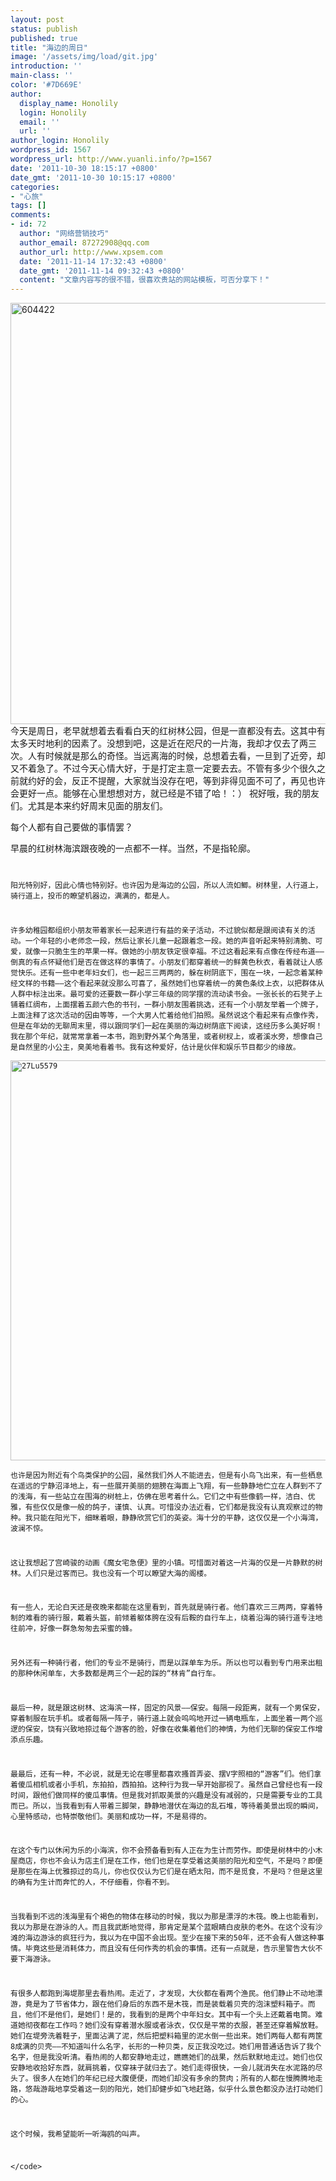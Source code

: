 ```yaml
---
layout: post
status: publish
published: true
title: "海边的周日"
image: '/assets/img/load/git.jpg'
introduction: ''
main-class: ''
color: '#7D669E'
author:
  display_name: Honolily
  login: Honolily
  email: ''
  url: ''
author_login: Honolily
wordpress_id: 1567
wordpress_url: http://www.yuanli.info/?p=1567
date: '2011-10-30 18:15:17 +0800'
date_gmt: '2011-10-30 10:15:17 +0800'
categories:
- "心旅"
tags: []
comments:
- id: 72
  author: "网络营销技巧"
  author_email: 87272908@qq.com
  author_url: http://www.xpsem.com
  date: '2011-11-14 17:32:43 +0800'
  date_gmt: '2011-11-14 09:32:43 +0800'
  content: "文章内容写的很不错，很喜欢贵站的网站模板，可否分享下！"
---
```

<p><img src="http:&#47;&#47;www.yuanli.info&#47;wp-content&#47;uploads&#47;2011&#47;10&#47;604422.jpg" alt="604422" title="604422" width="899" height="674" class="aligncenter size-full wp-image-1569" &#47;><br />
今天是周日，老早就想着去看看白天的红树林公园，但是一直都没有去。这其中有太多天时地利的因素了。没想到吧，这是近在咫尺的一片海，我却才仅去了两三次。人有时候就是那么的奇怪。当远离海的时候，总想着去看，一旦到了近旁，却又不着急了。不过今天心情大好，于是打定主意一定要去去。不管有多少个很久之前就约好的会，反正不提醒，大家就当没存在吧，等到非得见面不可了，再见也许会更好一点。能够在心里想想对方，就已经是不错了哈！：） 祝好哦，我的朋友们。尤其是本来约好周末见面的朋友们。</p>
<p>每个人都有自己要做的事情罢？</p>
<p>早晨的红树林海滨跟夜晚的一点都不一样。当然，不是指轮廓。<code></p>
<p>阳光特别好，因此心情也特别好。也许因为是海边的公园，所以人流如鲫。树林里，人行道上，骑行道上，投币的瞭望机器边，满满的，都是人。</p>
<p>许多幼稚园都组织小朋友带着家长一起来进行有益的亲子活动，不过貌似都是跟阅读有关的活动。一个年轻的小老师念一段，然后让家长儿童一起跟着念一段。她的声音听起来特别清脆、可爱，就像一只脆生生的苹果一样。做她的小朋友铁定很幸福。不过这看起来有点像在传经布道&mdash;&mdash;倒真的有点怀疑他们是否在做这样的事情了。小朋友们都穿着统一的鲜黄色秋衣，看着就让人感觉快乐。还有一些中老年妇女们，也一起三三两两的，躲在树阴底下，围在一块，一起念着某种经文样的书籍&mdash;&mdash;这个看起来就没那么可喜了，虽然她们也穿着统一的黄色条纹上衣，以把群体从人群中标注出来。最可爱的还要数一群小学三年级的同学摆的流动读书会。一张长长的石凳子上铺着红绸布，上面摆着五颜六色的书刊，一群小朋友围着挑选，还有一个小朋友举着一个牌子，上面注释了这次活动的因由等等，一个大男人忙着给他们拍照。虽然说这个看起来有点像作秀，但是在年幼的无聊周末里，得以跟同学们一起在美丽的海边树荫底下阅读，这经历多么美好啊！我在那个年纪，就常常拿着一本书，跑到野外某个角落里，或者树杈上，或者溪水旁，想像自己是自然里的小公主，臭美地看着书。我有这种爱好，估计是伙伴和娱乐节目都少的缘故。<br />
<img src="http:&#47;&#47;www.yuanli.info&#47;wp-content&#47;uploads&#47;2011&#47;10&#47;27Lu5579.jpg" alt="27Lu5579" title="27Lu5579" width="800" height="640" class="aligncenter size-full wp-image-1570" &#47;><br />
也许是因为附近有个鸟类保护的公园，虽然我们外人不能进去，但是有小鸟飞出来，有一些栖息在遥远的宁静沼泽地上，有一些展开美丽的翅膀在海面上飞翔，有一些静静地伫立在人群到不了的浅海，有一些站立在围海的树桩上，仿佛在思考着什么。它们之中有些像鹤一样，洁白、优雅，有些仅仅是像一般的鸽子，谨慎、认真。可惜没办法近看，它们都是我没有认真观察过的物种。我只能在阳光下，细眯着眼，静静欣赏它们的英姿。海十分的平静，这仅仅是一个小海湾，波澜不惊。</p>
<p>这让我想起了宫崎骏的动画《魔女宅急便》里的小镇。可惜面对着这一片海的仅是一片静默的树林。人们只是过客而已。我也没有一个可以瞭望大海的阁楼。</p>
<p>有一些人，无论白天还是夜晚来都能在这里看到，首先就是骑行者。他们喜欢三三两两，穿着特制的难看的骑行服，戴着头盔，前倾着躯体胯在没有后鞍的自行车上，绕着沿海的骑行道专注地往前冲，好像一群急匆匆去采蜜的蜂。</p>
<p>另外还有一种骑行者，他们的专业不是骑行，而是以踩单车为乐。所以也可以看到专门用来出租的那种休闲单车，大多数都是两三个一起的踩的&ldquo;林肯&rdquo;自行车。</p>
<p>最后一种，就是跟这树林、这海滨一样，固定的风景&mdash;&mdash;保安。每隔一段距离，就有一个男保安，穿着制服在玩手机。或者每隔一阵子，骑行道上就会呜呜地开过一辆电瓶车，上面坐着一两个巡逻的保安，饶有兴致地掠过每个游客的脸，好像在收集着他们的神情，为他们无聊的保安工作增添点乐趣。</p>
<p>最最后，还有一种，不必说，就是无论在哪里都喜欢搔首弄姿、摆V字照相的&ldquo;游客&rdquo;们。他们拿着傻瓜相机或者小手机，东拍拍，西拍拍。这种行为我一早开始鄙视了。虽然自己曾经也有一段时间，跟他们做同样的傻瓜事情。但是我对抓取美景的兴趣是没有减弱的，只是需要专业的工具而已。所以，当我看到有人带着三脚架，静静地潜伏在海边的乱石堆，等待着美景出现的瞬间，心里特感动，也特崇敬他们。美丽和成功一样，不是易得的。</p>
<p>在这个专门以休闲为乐的小海滨，你不会预备看到有人正在为生计而劳作。即使是树林中的小木屋商店，你也不会认为店主们是在工作，他们也是在享受着这美丽的阳光和空气，不是吗？即便是那些在海上优雅掠过的鸟儿，你也仅仅认为它们是在晒太阳，而不是觅食，不是吗？但是这里的确有为生计而奔忙的人，不仔细看，你看不到。</p>
<p>当我看到不远的浅海里有个褐色的物体在移动的时候，我以为那是漂浮的木筏。晚上也能看到，我以为那是在游泳的人。而且我武断地觉得，那肯定是某个蓝眼睛白皮肤的老外。在这个没有沙滩的海边游泳的疯狂行为，我以为在中国不会出现。至少在接下来的50年，还不会有人做这种事情。毕竟这些是消耗体力，而且没有任何作秀的机会的事情。还有一点就是，告示里警告大伙不要下海游泳。</p>
<p>有很多人都跑到海堤那里去看热闹。走近了，才发现，大伙都在看两个渔民。他们静止不动地漂游，竟是为了节省体力，跟在他们身后的东西不是木筏，而是装载着贝壳的泡沫塑料箱子。而且，他们不是他们，是她们！是的，我看到的是两个中年妇女。其中有一个头上还戴着电筒。难道她彻夜都在工作吗？她们没有穿着潜水服或者泳衣，仅仅是平常的衣服，甚至还穿着解放鞋。她们在堤旁洗着鞋子，里面沾满了泥，然后把塑料箱里的泥水倒一些出来。她们两每人都有两筐8成满的贝壳&mdash;&mdash;不知道叫什么名字，长形的一种贝类，反正我没吃过。她们用普通话告诉了我个名字，但是我没听清。看热闹的人都安静地走过，瞧瞧她们的战果，然后默默地走过。她们也仅安静地收拾好东西，就肩挑着，仅穿袜子就归去了。她们走得很快，一会儿就消失在水泥路的尽头了。很多人在她们的年纪已经大腹便便，而她们却没有多余的赘肉；所有的人都在慢腾腾地走路，悠哉游哉地享受着这一刻的阳光，她们却健步如飞地赶路，似乎什么景色都没办法打动她们的心。</p>
<p>这个时候，我希望能听一听海鸥的叫声。</p>
<p><&#47;code></p>

